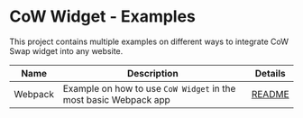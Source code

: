 # CoW Widget - Examples

This project contains multiple examples on different ways to integrate CoW Swap widget into any website.

| Name    | Description                                                      | Details                       |
| ------- | ---------------------------------------------------------------- | ----------------------------- |
| Webpack | Example on how to use `CoW Widget` in the most basic Webpack app | [README](./webpack/README.md) |

